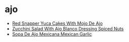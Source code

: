 # ajo

 * [Red Snapper Yuca Cakes With Mojo De Ajo](../index/r/red-snapper-yuca-cakes-with-mojo-de-ajo-108735.json)
 * [Zucchini Salad With Ajo Blanco Dressing Spiced Nuts](../index/z/zucchini-salad-with-ajo-blanco-dressing-spiced-nuts-56389847.json)
 * [Sopa De Ajo Mexicana Mexican Garlic](../index/s/sopa-de-ajo-mexicana-mexican-garlic.json)
